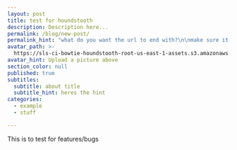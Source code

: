 ```yaml
---
layout: post
title: test for houndstooth
description: Description here...
permalink: /blog/new-post/
permalink_hint: "what do you want the url to end with?\n\nmake sure it starts with a '/' symbol"
avatar_path: >-
  https://sls-ci-bowtie-houndstooth-root-us-east-1-assets.s3.amazonaws.com/Thee-Dust/Jekyll-test/1651676123379-Clear.jpg
avatar_hint: Upload a picture above
section_color: null
published: true
subtitles:
  subtitle: about title
  subtitle_hint: heres the hint
categories:
  - example
  - stuff

---
```

<p>This is to test for features/bugs</p>
